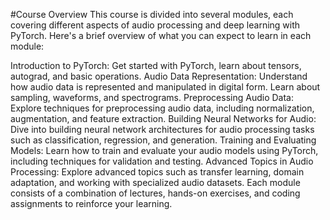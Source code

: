 #Course Overview
This course is divided into several modules, each covering different aspects of audio processing and deep learning with PyTorch. Here's a brief overview of what you can expect to learn in each module:

Introduction to PyTorch: Get started with PyTorch, learn about tensors, autograd, and basic operations.
Audio Data Representation: Understand how audio data is represented and manipulated in digital form. Learn about sampling, waveforms, and spectrograms.
Preprocessing Audio Data: Explore techniques for preprocessing audio data, including normalization, augmentation, and feature extraction.
Building Neural Networks for Audio: Dive into building neural network architectures for audio processing tasks such as classification, regression, and generation.
Training and Evaluating Models: Learn how to train and evaluate your audio models using PyTorch, including techniques for validation and testing.
Advanced Topics in Audio Processing: Explore advanced topics such as transfer learning, domain adaptation, and working with specialized audio datasets.
Each module consists of a combination of lectures, hands-on exercises, and coding assignments to reinforce your learning.
